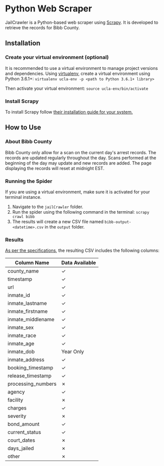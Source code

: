 # Python Web Scraper
JailCrawler is a Python-based web scraper using [Scrapy](https://scrapy.org/).
It is developed to retrieve the records for Bibb County.

## Installation
### Create your virtual environment (optional)
It is recommended to use a virtual environment to manage project versions and dependencies.
Using [virtualenv](https://virtualenv.pypa.io/en/stable/installation/), create a virtual environment using Python 3.6.1+:
`virtualenv ucla-env -p <path to Python 3.6.1+ library>`

Then activate your virtual environment:
`source ucla-env/bin/activate`

### Install Scrapy
To install Scrapy follow [their installation guide for your system.](https://doc.scrapy.org/en/latest/intro/install.html)


## How to Use
### About Bibb County
Bibb County only allow for a scan on the current day's arrest records. The records are updated regularly throughout the day. Scans performed at the beginning of the day may update and new records are added. The page displaying the records will reset at midnight EST.

### Running the Spider
If you are using a virtual environment, make sure it is activated for your terminal instance.
1. Navigate to the `jailCrawler` folder.
2. Run the spider using the following command in the terminal: `scrapy crawl bibb`
3. The results will create a new CSV file named `bibb-output-<datetime>.csv` in the `output` folder.

### Results
[As per the specifications](https://github.com/lahoffm/aclu-bail-reform/blob/master/CONTRIBUTING.md#csv-columns-in-order), the resulting CSV includes the following columns:

| Column Name       | Data Available
|-------------------|---------------|
| county_name       | ✓ |
| timestamp         | ✓ |
| url               | ✓ |
| inmate_id         | ✓ |
| inmate_lastname   | ✓ |
| inmate_firstname  | ✓ |
| inmate_middlename | ✓ |
| inmate_sex        | ✓ |
| inmate_race       | ✓ |
| inmate_age        | ✓ |
| inmate_dob        | Year Only |
| inmate_address    | ✓ |
| booking_timestamp | ✓ |
| release_timestamp | ✓ |
| processing_numbers| ✗ |
| agency            | ✓ |
| facility          | ✗ |
| charges           | ✓ |
| severity          | ✗ |
| bond_amount       | ✓ |
| current_status    | ✓ |
| court_dates       | ✗ |
| days_jailed       | ✗ |
| other             | ✗ |
